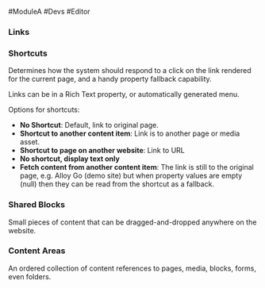 #ModuleA #Devs #Editor 

### Links
### Shortcuts
Determines how the system should respond to a click on the link rendered for the current page, and a handy property fallback capability.

Links can be in a Rich Text property, or automatically generated menu.

Options for shortcuts:
- **No Shortcut**: Default, link to original page.
- **Shortcut to another content item**: Link is to another page or media asset.
- **Shortcut to page on another website**: Link to URL
- **No shortcut, display text only**
- **Fetch content from another content item**: The link is still to the original page, e.g. Alloy Go (demo site) but when property values are empty (null) then they can be read from the shortcut as a fallback.

### Shared Blocks
Small pieces of content that can be dragged-and-dropped anywhere on the website.

### Content Areas
An ordered collection of content references to pages, media, blocks, forms, even folders.